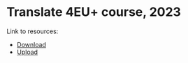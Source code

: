 # Translate 4EU+ course, 2023
  Link to resources:
  - [Download](https://heibox.uni-heidelberg.de/d/c6ffde9f5360467dba6e/)
  - [Upload](https://heibox.uni-heidelberg.de/u/d/7888ec06abd8476f98f7/)

  
